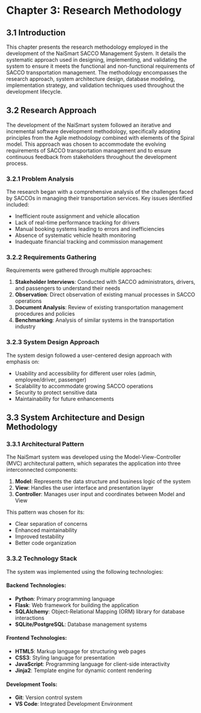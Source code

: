 # Chapter 3: Research Methodology

## 3.1 Introduction

This chapter presents the research methodology employed in the development of the NaiSmart SACCO Management System. It details the systematic approach used in designing, implementing, and validating the system to ensure it meets the functional and non-functional requirements of SACCO transportation management. The methodology encompasses the research approach, system architecture design, database modeling, implementation strategy, and validation techniques used throughout the development lifecycle.

## 3.2 Research Approach

The development of the NaiSmart system followed an iterative and incremental software development methodology, specifically adopting principles from the Agile methodology combined with elements of the Spiral model. This approach was chosen to accommodate the evolving requirements of SACCO transportation management and to ensure continuous feedback from stakeholders throughout the development process.

### 3.2.1 Problem Analysis

The research began with a comprehensive analysis of the challenges faced by SACCOs in managing their transportation services. Key issues identified included:
- Inefficient route assignment and vehicle allocation
- Lack of real-time performance tracking for drivers
- Manual booking systems leading to errors and inefficiencies
- Absence of systematic vehicle health monitoring
- Inadequate financial tracking and commission management

### 3.2.2 Requirements Gathering

Requirements were gathered through multiple approaches:
1. **Stakeholder Interviews**: Conducted with SACCO administrators, drivers, and passengers to understand their needs
2. **Observation**: Direct observation of existing manual processes in SACCO operations
3. **Document Analysis**: Review of existing transportation management procedures and policies
4. **Benchmarking**: Analysis of similar systems in the transportation industry

### 3.2.3 System Design Approach

The system design followed a user-centered design approach with emphasis on:
- Usability and accessibility for different user roles (admin, employee/driver, passenger)
- Scalability to accommodate growing SACCO operations
- Security to protect sensitive data
- Maintainability for future enhancements

## 3.3 System Architecture and Design Methodology

### 3.3.1 Architectural Pattern

The NaiSmart system was developed using the Model-View-Controller (MVC) architectural pattern, which separates the application into three interconnected components:

1. **Model**: Represents the data structure and business logic of the system
2. **View**: Handles the user interface and presentation layer
3. **Controller**: Manages user input and coordinates between Model and View

This pattern was chosen for its:
- Clear separation of concerns
- Enhanced maintainability
- Improved testability
- Better code organization

### 3.3.2 Technology Stack

The system was implemented using the following technologies:

#### Backend Technologies:
- **Python**: Primary programming language
- **Flask**: Web framework for building the application
- **SQLAlchemy**: Object-Relational Mapping (ORM) library for database interactions
- **SQLite/PostgreSQL**: Database management systems

#### Frontend Technologies:
- **HTML5**: Markup language for structuring web pages
- **CSS3**: Styling language for presentation
- **JavaScript**: Programming language for client-side interactivity
- **Jinja2**: Template engine for dynamic content rendering

#### Development Tools:
- **Git**: Version control system
- **VS Code**: Integrated Development Environment
